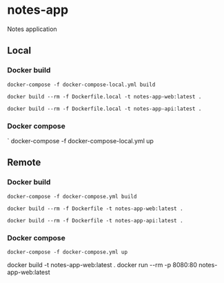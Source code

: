 # notes-app
Notes application

## Local

### Docker build
`
docker-compose -f docker-compose-local.yml build
`

`
docker build --rm -f Dockerfile.local -t notes-app-web:latest .
`

`
docker build --rm -f Dockerfile.local -t notes-app-api:latest .
`

### Docker compose
`
docker-compose -f docker-compose-local.yml up

## Remote

### Docker build
`
docker-compose -f docker-compose.yml build
`

`
docker build --rm -f Dockerfile -t notes-app-web:latest .
`

`
docker build --rm -f Dockerfile -t notes-app-api:latest .
`

### Docker compose
`
docker-compose -f docker-compose.yml up
`


docker build -t notes-app-web:latest .
docker run --rm -p 8080:80 notes-app-web:latest
